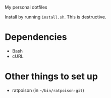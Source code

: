 My personal dotfiles

Install by running `install.sh`. This is destructive.


# Dependencies
  - Bash
  - cURL


# Other things to set up
  - ratpoison (in `~/bin/ratpoison-git`)
